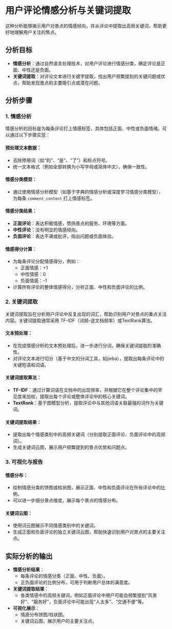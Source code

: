 # 用户评论情感分析与关键词提取

这种分析能够揭示用户对景点的情感倾向，并从评论中提取出高频关键词，帮助更好地理解用户关注的焦点。

## 分析目标

- **情感分析**：通过自然语言处理技术，对用户评论进行情感分类，确定评论是正面、中性还是负面。
- **关键词提取**：对评论文本进行关键字提取，找出用户频繁提到的关键问题或优点，帮助发现景点的主要吸引点或潜在问题。

## 分析步骤

### 1. 情感分析

情感分析的目标是为每条评论打上情感标签，具体包括正面、中性或负面情绪。可以通过以下步骤实现：

#### 预处理文本数据：

- 去除停用词（如“的”、“是”、“了”）和标点符号。
- 统一文本格式（例如全部转换为小写字母或简体中文），确保一致性。

#### 情感分类模型：

- 通过使用情感分析模型（如基于字典的情感分析或深度学习情感分类模型），为每条 `comment_content` 打上情感标签。

#### 情感分类结果：

- **正面评论**：表达积极情感，赞扬景点的服务、环境等方面。
- **中性评论**：没有明显的情感倾向。
- **负面评论**：表达不满或批评，指出问题或负面体验。

#### 情感得分计算：

- 为每条评论分配情感得分，例如：
  - 正面情感：+1
  - 中性情感：0
  - 负面情感：-1
- 计算所有评论的整体情感得分，分析正面、中性和负面评论的比例。

### 2. 关键词提取

关键词提取旨在分析用户评论中反复出现的词汇，帮助识别用户对景点的重点关注内容。关键词提取通常采用 TF-IDF（词频-逆文档频率）或TextRank算法。

#### 文本预处理：

- 在完成情感分析的文本预处理后，进一步进行分词，确保关键词提取的准确性。
- 对评论文本进行切分（基于中文的分词工具，如jieba），提取出每条评论中的关键短语和词语。

#### 关键词提取算法：

- **TF-IDF**：通过计算词语在文档中的出现频率，并根据它在整个评论集中的罕见度来加权，提取出每个评论或整体评论中的核心关键词。
- **TextRank**：基于图模型分析，提取评论中与其他词语关联最强的词作为关键词。

#### 关键词提取结果：

- 提取出每个情感类别中的高频关键词（分别提取正面评论、负面评论中的高频词）。
- 生成关键词云图，展示用户频繁提到的景点优势和问题点。

### 3. 可视化与报告

#### 情感分布：

- 绘制情感分类的饼图或柱状图，展示正面、中性和负面评论在所有评论中的比例。
- 可以进一步细分景点维度，展示每个景点的情感分布。

#### 关键词云图：

- 使用词云图展示不同情感类别中的关键词。
- 生成正面和负面评论的独立关键词云图，帮助快速识别用户对景点的主要关注点。

## 实际分析的输出

- **情感分析结果**：
  - 每条评论的情感分类（正面、中性、负面）。
  - 正负面评论的比例分布，可用于判断用户总体的满意度。
- **关键词提取结果**：
  - 各类情感中的高频关键词，例如正面评论中用户可能会频繁提到“风景好”、“服务好”，负面评论中可能出现“人太多”、“交通不便”等。
- **可视化展示**：
  - 情感分布饼图/柱状图。
  - 关键词云图，展示用户的主要关注点。